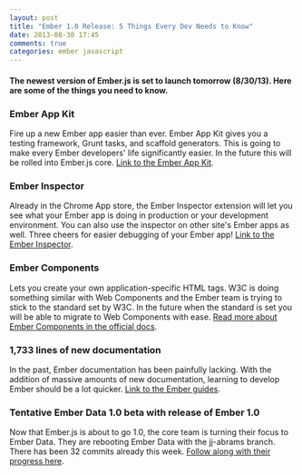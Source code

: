 ```yaml
---
layout: post
title: "Ember 1.0 Release: 5 Things Every Dev Needs to Know"
date: 2013-08-30 17:45
comments: true
categories: ember javascript
---
```


#### The newest version of Ember.js is set to launch tomorrow (8/30/13). Here are some of the things you need to know.

### Ember App Kit

Fire up a new Ember app easier than ever. Ember App Kit gives you a testing framework, Grunt tasks, and scaffold generators. This is going to make every Ember developers' life significantly easier. In the future this will be rolled into Ember.js core. [Link to the Ember App Kit](https://github.com/stefanpenner/ember-app-kit).

### Ember Inspector

Already in the Chrome App store, the Ember Inspector extension will let you see what your Ember app is doing in production or your development environment. You can also use the inspector on other site's Ember apps as well. Three cheers for easier debugging of your Ember app! [Link to the Ember Inspector](https://chrome.google.com/webstore/detail/ember-inspector/bmdblncegkenkacieihfhpjfppoconhi).

### Ember Components

Lets you create your own application-specific HTML tags. W3C is doing something similar with Web Components and the Ember team is trying to stick to the standard set by W3C. In the future when the standard is set you will be able to migrate to Web Components with ease. [Read more about Ember Components in the official docs](http://emberjs.com/guides/components/).

### 1,733 lines of new documentation

In the past, Ember documentation has been painfully lacking. With the addition of massive amounts of new documentation, learning to develop Ember should be a lot quicker. [Link to the Ember guides](http://emberjs.com/guides/).

### Tentative  Ember Data 1.0 beta with release of Ember 1.0

Now that Ember.js is about to go 1.0, the core team is turning their focus to Ember Data. They are rebooting Ember Data with the jj-abrams branch. There has been 32 commits already this week. [Follow along with their progress here](https://github.com/emberjs/data/commits/jj-abrams).
